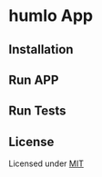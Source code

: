 # humlo App


## Installation


## Run APP


## Run Tests


## License

Licensed under [MIT](LICENSE.md)